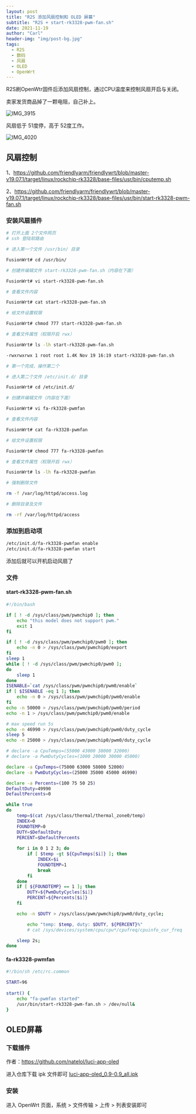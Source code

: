 ```yaml
---
layout: post
title: "R2S 添加风扇控制和 OLED 屏幕"
subtitle: "R2S + start-rk3328-pwm-fan.sh"
date: 2021-11-19
author: "Carl"
header-img: "img/post-bg.jpg"
tags: 
  - R2S
  - 数码
  - 风扇
  -	OLED
  - OpenWrt
---
```




R2S刷OpenWtr固件后添加风扇控制，通过CPU温度来控制风扇开启与关闭。

卖家发货商品掉了一颗电阻，自己补上。

![IMG_3915](https://github-blog-carl.oss-cn-hangzhou.aliyuncs.com/img/IMG_3915.jpeg)



风扇低于 51度停，高于 52度工作。

![IMG_4020](https://github-blog-carl.oss-cn-hangzhou.aliyuncs.com/img/IMG_4020.jpeg)



## 风扇控制

1、<https://github.com/friendlyarm/friendlywrt/blob/master-v19.07.1/target/linux/rockchip-rk3328/base-files/usr/bin/cputemp.sh>

2、<https://github.com/friendlyarm/friendlywrt/blob/master-v19.07.1/target/linux/rockchip-rk3328/base-files/usr/bin/start-rk3328-pwm-fan.sh>

### 安装风扇插件

```bash
# 打开上面 2个文件网页
# ssh 登陆软路由

# 进入第一个文件 /usr/bin/ 目录

FusionWrt# cd /usr/bin/

# 创建并编辑文件 start-rk3328-pwm-fan.sh（内容在下面）

FusionWrt# vi start-rk3328-pwm-fan.sh

# 查看文件内容

FusionWrt# cat start-rk3328-pwm-fan.sh

# 给文件设置权限

FusionWrt# chmod 777 start-rk3328-pwm-fan.sh

# 查看文件属性（权限开启 rwx）

FusionWrt# ls -lh start-rk3328-pwm-fan.sh

-rwxrwxrwx 1 root root 1.4K Nov 19 16:19 start-rk3328-pwm-fan.sh

# 第一个完成，操作第二个

# 进入第二个文件 /etc/init.d/ 目录

FusionWrt# cd /etc/init.d/

# 创建并编辑文件（内容在下面）

FusionWrt# vi fa-rk3328-pwmfan

# 查看文件内容

FusionWrt# cat fa-rk3328-pwmfan

# 给文件设置权限

FusionWrt# chmod 777 fa-rk3328-pwmfan

# 查看文件属性（权限开启 rwx）

FusionWrt# ls -lh fa-rk3328-pwmfan

```



```bash
# 强制删除文件

rm -f /var/log/httpd/access.log

# 删除目录及文件

rm -rf /var/log/httpd/access
```



### 添加到启动项

```bash
/etc/init.d/fa-rk3328-pwmfan enable
/etc/init.d/fa-rk3328-pwmfan start
```

添加后就可以开机启动风扇了

### 文件

#### start-rk3328-pwm-fan.sh

```bash
#!/bin/bash

if [ ! -d /sys/class/pwm/pwmchip0 ]; then
    echo "this model does not support pwm."
    exit 1
fi

if [ ! -d /sys/class/pwm/pwmchip0/pwm0 ]; then
    echo -n 0 > /sys/class/pwm/pwmchip0/export
fi
sleep 1
while [ ! -d /sys/class/pwm/pwmchip0/pwm0 ];
do
    sleep 1
done
ISENABLE=`cat /sys/class/pwm/pwmchip0/pwm0/enable`
if [ $ISENABLE -eq 1 ]; then
    echo -n 0 > /sys/class/pwm/pwmchip0/pwm0/enable
fi
echo -n 50000 > /sys/class/pwm/pwmchip0/pwm0/period
echo -n 1 > /sys/class/pwm/pwmchip0/pwm0/enable

# max speed run 5s
echo -n 46990 > /sys/class/pwm/pwmchip0/pwm0/duty_cycle
sleep 5
echo -n 25000 > /sys/class/pwm/pwmchip0/pwm0/duty_cycle

# declare -a CpuTemps=(55000 43000 38000 32000)
# declare -a PwmDutyCycles=(1000 20000 30000 45000)

declare -a CpuTemps=(75000 63000 58000 52000)
declare -a PwmDutyCycles=(25000 35000 45000 46990)

declare -a Percents=(100 75 50 25)
DefaultDuty=49990
DefaultPercents=0

while true
do
	temp=$(cat /sys/class/thermal/thermal_zone0/temp)
	INDEX=0
	FOUNDTEMP=0
	DUTY=$DefaultDuty
	PERCENT=$DefaultPercents
	
	for i in 0 1 2 3; do
		if [ $temp -gt ${CpuTemps[$i]} ]; then
			INDEX=$i
			FOUNDTEMP=1
			break
		fi	
	done
	if [ ${FOUNDTEMP} == 1 ]; then
		DUTY=${PwmDutyCycles[$i]}
		PERCENT=${Percents[$i]}
	fi

	echo -n $DUTY > /sys/class/pwm/pwmchip0/pwm0/duty_cycle;

        echo "temp: $temp, duty: $DUTY, ${PERCENT}%"
        # cat /sys/devices/system/cpu/cpu*/cpufreq/cpuinfo_cur_freq

	sleep 2s;
done
```



#### fa-rk3328-pwmfan

```bash
#!/bin/sh /etc/rc.common

START=96
 
start() {
	echo "fa-pwmfan started"
	/usr/bin/start-rk3328-pwm-fan.sh > /dev/null&
}

```





## OLED屏幕



### 下载插件

作者：https://github.com/natelol/luci-app-oled

进入仓库下载 ipk 文件即可 [luci-app-oled_0.9-0.9_all.ipk](https://github.com/NateLol/luci-app-oled/releases)



### 安装

进入 OpenWrt 页面，系统 > 文件传输 > 上传 > 列表安装即可




